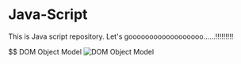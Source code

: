 # Java-Script
This is Java script repository. Let's goooooooooooooooooo......!!!!!!!!!



$$ DOM Object Model
![DOM Object Model](https://github.com/user-attachments/assets/2affeb0f-e044-4b07-ae8f-7583980deb44)
